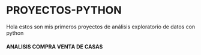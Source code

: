 # PROYECTOS-PYTHON
Hola estos son mis primeros proyectos de análisis exploratorio de datos con python
#### ANALISIS COMPRA VENTA DE CASAS
